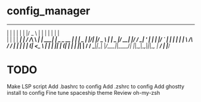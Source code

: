 # config_manager
 _    _      _ _  ___       _        _                 _ _       
| |  | |    | | |/ _ \     | |      | |               | | |      
| |  | | ___| | / /_\ \ ___| | _____| |__  _   _  __ _| | |_   _ 
| |/\| |/ _ \ | |  _  |/ __| |/ / __| '_ \| | | |/ _` | | | | | |
\  /\  /  __/ | | | | | (__|   <\__ \ | | | |_| | (_| | | | |_| |
 \/  \/ \___|_|_\_| |_/\___|_|\_\___/_| |_|\__,_|\__,_|_|_|\__, |
                                                            __/ |
                                                           |___/ 

# TODO
Make LSP script
Add .bashrc to config
Add .zshrc to config
Add ghostty install to config
Fine tune spaceship theme
Review oh-my-zsh
